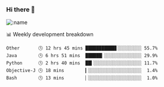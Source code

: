 ### Hi there 👋

<!--
**lv2020/lv2020** is a ✨ _special_ ✨ repository because its `README.md` (this file) appears on your GitHub profile.

Here are some ideas to get you started:

- 🔭 I’m currently working on ...
- 🌱 I’m currently learning ...
- 👯 I’m looking to collaborate on ...
- 🤔 I’m looking for help with ...
- 💬 Ask me about ...
- 📫 How to reach me: ...
- 😄 Pronouns: ...
- ⚡ Fun fact: ...
-->
![:name](https://count.getloli.com/get/@:lv2020)
 <!-- waka-box start -->
📊 Weekly development breakdown
```text
Other       🕓 12 hrs 45 mins ███████████▋░░░░░░░░░ 55.7%
Java        🕓 6 hrs 51 mins  ██████▎░░░░░░░░░░░░░░ 29.9%
Python      🕓 2 hrs 40 mins  ██▍░░░░░░░░░░░░░░░░░░ 11.7%
Objective-J 🕓 18 mins        ▎░░░░░░░░░░░░░░░░░░░░  1.4%
Bash        🕓 13 mins        ▏░░░░░░░░░░░░░░░░░░░░  1.0%
```
<!-- Powered by https://github.com/YouEclipse/waka-box-go . -->
<!-- waka-box end -->
